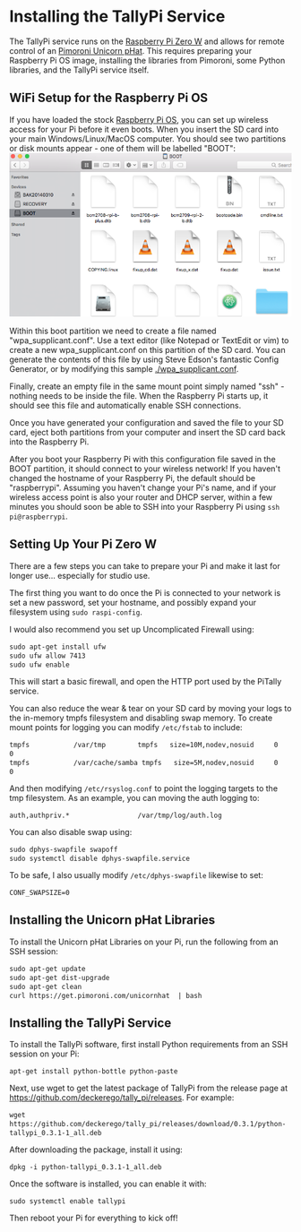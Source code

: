 # Installing the TallyPi Service

The TallyPi service runs on the
[Raspberry Pi Zero W](https://www.raspberrypi.org/products/raspberry-pi-zero-w/)
and allows for remote control of an
[Pimoroni Unicorn pHat](https://shop.pimoroni.com/products/unicorn-phat).
This requires preparing your Raspberry Pi OS image,
installing the libraries from Pimoroni, some Python libraries,
and the TallyPi service itself.


## WiFi Setup for the Raspberry Pi OS

If you have loaded the stock
[Raspberry Pi OS](https://www.raspberrypi.org/downloads/raspberry-pi-os/), you
can set up wireless access for your Pi before it even boots. When you insert
the SD card into your main Windows/Linux/MacOS computer. You should see two
partitions or disk mounts appear - one of them will be labelled "BOOT":
![Mounting the boot partition](./images/boot_part.png)

Within this boot partition we need to create a file named "wpa_supplicant.conf".
Use a text editor (like Notepad or TextEdit or vim) to create a new
wpa_supplicant.conf on this partition of the SD card. You can generate the
contents of this file by using Steve Edson's fantastic Config Generator,
or by modifying this sample [./wpa_supplicant.conf](wpa_supplicant.conf).

Finally, create an empty file in the same mount point simply named "ssh" -
nothing needs to be inside the file. When the Raspberry Pi starts up,
it should see this file and automatically enable SSH connections.

Once you have generated your configuration and saved the file to your SD card,
eject both partitions from your computer and insert the SD card back
into the Raspberry Pi.

After you boot your Raspberry Pi with this configuration file saved in the
BOOT partition, it should connect to your wireless network! If you haven't
changed the hostname of your Raspberry Pi, the default should be "raspberrypi".
Assuming you haven't change your Pi's name, and if your wireless access point
is also your router and DHCP server, within a few minutes you should soon be
able to SSH into your Raspberry Pi using `ssh pi@raspberrypi`.


## Setting Up Your Pi Zero W

There are a few steps you can take to prepare your Pi and make it last
for longer use... especially for studio use.

The first thing you want to do once the Pi is connected to your network is
set a new password, set your hostname, and possibly expand your filesystem
using `sudo raspi-config`.

I would also recommend you set up Uncomplicated Firewall using:

    sudo apt-get install ufw
    sudo ufw allow 7413
    sudo ufw enable

This will start a basic firewall, and open the HTTP port used by the
PiTally service.

You can also reduce the wear & tear on your SD card by moving your logs
to the in-memory tmpfs filesystem and disabling swap memory. To create
mount points for logging you can modify `/etc/fstab` to include:

    tmpfs           /var/tmp        tmpfs   size=10M,nodev,nosuid     0       0
    tmpfs           /var/cache/samba tmpfs   size=5M,nodev,nosuid     0       0

And then modifying `/etc/rsyslog.conf` to point the logging targets to the
tmp filesystem. As an example, you can moving the auth logging to:

    auth,authpriv.*                 /var/tmp/log/auth.log

You can also disable swap using:

    sudo dphys-swapfile swapoff
    sudo systemctl disable dphys-swapfile.service

To be safe, I also usually modify `/etc/dphys-swapfile` likewise to set:

    CONF_SWAPSIZE=0


## Installing the Unicorn pHat Libraries

To install the Unicorn pHat Libraries on your Pi, run the following from
an SSH session:

    sudo apt-get update
    sudo apt-get dist-upgrade
    sudo apt-get clean
    curl https://get.pimoroni.com/unicornhat  | bash


## Installing the TallyPi Service

To install the TallyPi software, first install Python requirements from an
SSH session on your Pi:

    apt-get install python-bottle python-paste

Next, use wget to get the latest package of TallyPi from the release page
at https://github.com/deckerego/tally_pi/releases. For example:

    wget https://github.com/deckerego/tally_pi/releases/download/0.3.1/python-tallypi_0.3.1-1_all.deb

After downloading the package, install it using:

    dpkg -i python-tallypi_0.3.1-1_all.deb

Once the software is installed, you can enable it with:

    sudo systemctl enable tallypi

Then reboot your Pi for everything to kick off!
